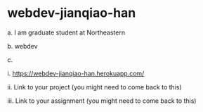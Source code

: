 # webdev-jianqiao-han

a. I am graduate student at Northeastern

b. webdev

c. 

i. https://webdev-jianqiao-han.herokuapp.com/

ii. Link to your project (you might need to come back to this)

iii. Link to your assignment (you might need to come back to this)
